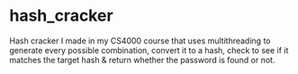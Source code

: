 # hash_cracker
Hash cracker I made in my CS4000 course that uses multithreading to generate every possible combination, convert it to a hash, check to see if it matches the target hash &amp; return whether the password is found or not.
